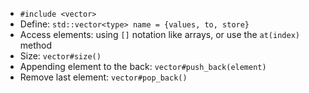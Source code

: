 - `#include <vector>`
- Define: `std::vector<type> name = {values, to, store}`
- Access elements: using `[]` notation like arrays, or use the `at(index)` method
- Size: `vector#size()`
- Appending element to the back: `vector#push_back(element)`
- Remove last element: `vector#pop_back()`
